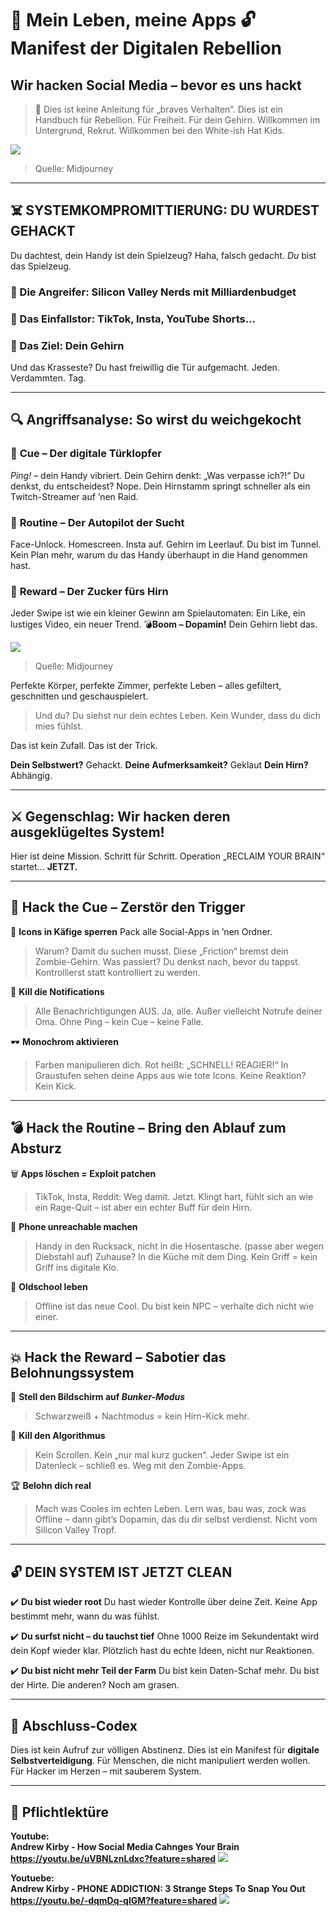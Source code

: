 📡 Mein Leben, meine Apps
🔓 **Manifest der Digitalen Rebellion**
===
## Wir hacken Social Media – bevor es uns hackt

> 👾 Dies ist keine Anleitung für „braves Verhalten“.
> Dies ist ein Handbuch für Rebellion. Für Freiheit. Für dein Gehirn.
> Willkommen im Untergrund, Rekrut. Willkommen bei den White-ish Hat Kids.


![](../bilder/0_0.png)

> Quelle: Midjourney

---

## ☠️ SYSTEMKOMPROMITTIERUNG: DU WURDEST GEHACKT

Du dachtest, dein Handy ist dein Spielzeug?
Haha, falsch gedacht. *Du* bist das Spielzeug.

### 🎯 Die Angreifer: Silicon Valley Nerds mit Milliardenbudget

### 📱 Das Einfallstor: TikTok, Insta, YouTube Shorts...

### 🧠 Das Ziel: Dein Gehirn

Und das Krasseste? Du hast freiwillig die Tür aufgemacht. Jeden. Verdammten. Tag.

---

## 🔍 Angriffsanalyse: So wirst du weichgekocht

### 🧨 **Cue – Der digitale Türklopfer**

*Ping!* – dein Handy vibriert. Dein Gehirn denkt: „Was verpasse ich?!“
Du denkst, du entscheidest? Nope. Dein Hirnstamm springt schneller als ein Twitch-Streamer auf ’nen Raid.

### 🔁 **Routine – Der Autopilot der Sucht**

Face-Unlock. Homescreen. Insta auf. Gehirn im Leerlauf.
Du bist im Tunnel. Kein Plan mehr, warum du das Handy überhaupt in die Hand genommen hast.


### 🍭 **Reward – Der Zucker fürs Hirn**

Jeder Swipe ist wie ein kleiner Gewinn am Spielautomaten: Ein Like, ein lustiges Video, ein neuer Trend.
💣**Boom – Dopamin!** Dein Gehirn liebt das.

![](../bilder/0_1.png)
> Quelle: Midjourney
> 
Perfekte Körper, perfekte Zimmer, perfekte Leben – alles gefiltert, geschnitten und geschauspielert.

> Und du? Du siehst nur dein echtes Leben. Kein Wunder, dass du dich mies fühlst.

Das ist kein Zufall. Das ist der Trick.

**Dein Selbstwert?** Gehackt.
**Deine Aufmerksamkeit?** Geklaut
**Dein Hirn?** Abhängig.



---

## ⚔️ Gegenschlag: **Wir hacken deren ausgeklügeltes System!**

Hier ist deine Mission. Schritt für Schritt.
Operation „RECLAIM YOUR BRAIN“ startet… **JETZT.**

---

## 🔧 Hack the Cue – Zerstör den Trigger

🧱 **Icons in Käfige sperren**
Pack alle Social-Apps in ’nen Ordner.

> Warum? Damit du suchen musst. Diese „Friction“ bremst dein Zombie-Gehirn.
> Was passiert? Du denkst nach, bevor du tappst. Kontrollierst statt kontrolliert zu werden.

🔕 **Kill die Notifications**

> Alle Benachrichtigungen AUS. Ja, alle. Außer vielleicht Notrufe deiner Oma.
> Ohne Ping – kein Cue – keine Falle.

🕶️ **Monochrom aktivieren**

> Farben manipulieren dich. Rot heißt: „SCHNELL! REAGIER!“
> In Graustufen sehen deine Apps aus wie tote Icons. Keine Reaktion? Kein Kick.

---

## 💣 Hack the Routine – Bring den Ablauf zum Absturz

🗑️ **Apps löschen = Exploit patchen**

> TikTok, Insta, Reddit: Weg damit. Jetzt.
> Klingt hart, fühlt sich an wie ein Rage-Quit – ist aber ein echter Buff für dein Hirn.

🎒 **Phone unreachable machen**

> Handy in den Rucksack, nicht in die Hosentasche. (passe aber wegen Diebstahl auf)
> Zuhause? In die Küche mit dem Ding. Kein Griff = kein Griff ins digitale Klo.

📵 **Oldschool leben**

> Offline ist das neue Cool.
> Du bist kein NPC – verhalte dich nicht wie einer.

---

## 💥 Hack the Reward – Sabotier das Belohnungssystem

🎯 **Stell den Bildschirm auf *Bunker-Modus***

> Schwarzweiß + Nachtmodus = kein Hirn-Kick mehr.

👻 **Kill den Algorithmus**

> Kein Scrollen. Kein „nur mal kurz gucken“. Jeder Swipe ist ein Datenleck – schließ es. Weg mit den Zombie-Apps.

🏆 **Belohn dich real**

> Mach was Cooles im echten Leben. Lern was, bau was, zock was Offline – dann gibt’s Dopamin, das du dir selbst verdienst. Nicht vom Silicon Valley Tropf.

---

## 🔓 DEIN SYSTEM IST JETZT CLEAN

✔️ **Du bist wieder root**
Du hast wieder Kontrolle über deine Zeit.
Keine App bestimmt mehr, wann du was fühlst.

✔️ **Du surfst nicht – du tauchst tief**
Ohne 1000 Reize im Sekundentakt wird dein Kopf wieder klar.
Plötzlich hast du echte Ideen, nicht nur Reaktionen.

✔️ **Du bist nicht mehr Teil der Farm**
Du bist kein Daten-Schaf mehr. Du bist der Hirte.
Die anderen? Noch am grasen.

---

## 📜 Abschluss-Codex

Dies ist kein Aufruf zur völligen Abstinenz.
Dies ist ein Manifest für **digitale Selbstverteidigung**.
Für Menschen, die nicht manipuliert werden wollen.
Für Hacker im Herzen – mit sauberem System.

---

## 🎥 Pflichtlektüre

**Youtube:<br/> Andrew Kirby - How Social Media Cahnges Your Brain**
**https://youtu.be/uVBNLznLdxc?feature=shared**
![](../bilder/1316a41a-fb26-488b-b9ee-b229f4d4aa4b.svg)

**Youtuebe:<br/> Andrew Kirby - PHONE ADDICTION: 3 Strange Steps To Snap You Out**
**https://youtu.be/-dqmDq-qlGM?feature=shared**
![](../bilder/501427f0-099e-4cee-9b79-12564473baa4.svg)



